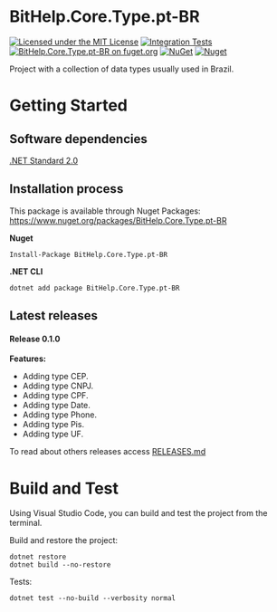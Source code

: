 # BitHelp.Core.Type.pt-BR

[![Licensed under the MIT License](https://img.shields.io/badge/License-MIT-blue.svg)](./LICENSE)
[![Integration Tests](https://github.com/RenatoPacheco/BitHelp.Core.Type.pt-BR/workflows/Integration%20Tests/badge.svg?branch=master)](https://github.com/RenatoPacheco/BitHelp.Core.Type.pt-BR/actions/workflows/integration-tests.yml)
[![BitHelp.Core.Type.pt-BR on fuget.org](https://www.fuget.org/packages/BitHelp.Core.Type.pt-BR/badge.svg)](https://www.fuget.org/packages/BitHelp.Core.Type.pt-BR)
[![NuGet](https://img.shields.io/nuget/v/BitHelp.Core.Type.pt-BR.svg)](https://nuget.org/packages/BitHelp.Core.Type.pt-BR)
[![Nuget](https://img.shields.io/nuget/dt/BitHelp.Core.Type.pt-BR.svg)](https://nuget.org/packages/BitHelp.Core.Type.pt-BR)

Project with a collection of data types usually used in Brazil.

# Getting Started

## Software dependencies

[.NET Standard 2.0](https://docs.microsoft.com/pt-BR/dotnet/standard/net-standard)

## Installation process

This package is available through Nuget Packages: https://www.nuget.org/packages/BitHelp.Core.Type.pt-BR

**Nuget**
```
Install-Package BitHelp.Core.Type.pt-BR
```

**.NET CLI**
```
dotnet add package BitHelp.Core.Type.pt-BR
```

## Latest releases

#### Release 0.1.0

**Features:**

- Adding type CEP.
- Adding type CNPJ.
- Adding type CPF.
- Adding type Date.
- Adding type Phone.
- Adding type Pis.
- Adding type UF.

To read about others releases access [RELEASES.md](./RELEASES.md)

# Build and Test

Using Visual Studio Code, you can build and test the project from the terminal.

Build and restore the project:

```
dotnet restore
dotnet build --no-restore
```

Tests:

```
dotnet test --no-build --verbosity normal
```